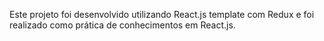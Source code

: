 Este projeto foi desenvolvido utilizando React.js template com Redux e foi realizado como prática de conhecimentos em React.js.
